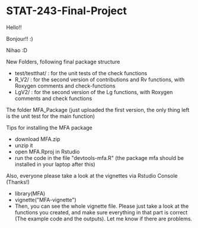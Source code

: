 # STAT-243-Final-Project

Hello!!

Bonjour!! :)

Nihao :D



New Folders, following final package structure
- test/testthat/ : for the unit tests of the check functions
- R_V2/ : for the second version of contributions and Rv functions, with Roxygen comments and check-functions
- LgV2/ : for the second version of the Lg functions, with Roxygen comments and check functions



The folder MFA_Package (just uploaded the first version, the only thing left is the unit test for the main function)

Tips for installing the MFA package 
- download MFA.zip
- unzip it
- open MFA.Rproj in Rstudio
- run the code in the file "devtools-mfa.R" (the package mfa should be installed in your laptop after this)

Also, everyone please take a look at the vignettes via Rstudio Console (Thanks!)
- library(MFA)
- vignette("MFA-vignette") 
- Then, you can see the whole vignette file. Please just take a look at the functions you created, and make sure everything in that part is correct (The example code and the outputs). Let me know if there are problems.


